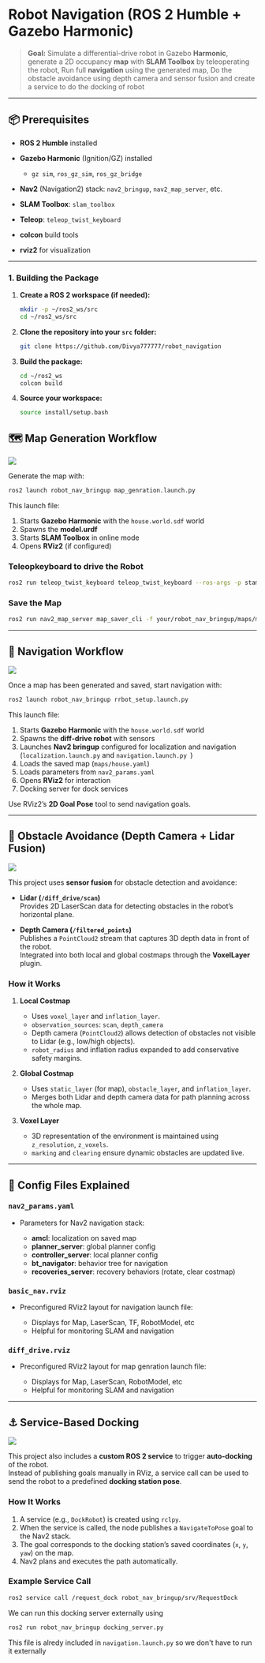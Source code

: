 # Robot Navigation (ROS 2 Humble + Gazebo Harmonic)

> **Goal:** Simulate a differential-drive robot in Gazebo **Harmonic**, generate a 2D occupancy **map** with **SLAM Toolbox** by teleoperating the robot, Run full **navigation** using the generated map, Do the obstacle avoidance using depth camera and sensor fusion and create a service to do the docking of robot

---


## 📦 Prerequisites

* **ROS 2 Humble** installed
* **Gazebo Harmonic** (Ignition/GZ) installed

  * `gz sim`, `ros_gz_sim`, `ros_gz_bridge`
* **Nav2** (Navigation2) stack: `nav2_bringup`, `nav2_map_server`, etc.
* **SLAM Toolbox**: `slam_toolbox`
* **Teleop**: `teleop_twist_keyboard`
* **colcon** build tools
* **rviz2** for visualization

---

### 1. Building the Package

1.  **Create a ROS 2 workspace (if needed):**
    ```bash
    mkdir -p ~/ros2_ws/src
    cd ~/ros2_ws/src
    ```
2.  **Clone the repository into your `src` folder:**
    ```bash
    git clone https://github.com/Divya777777/robot_navigation
    ```
3.  **Build the package:**
    ```bash
    cd ~/ros2_ws
    colcon build
    ```
4.  **Source your workspace:**
    ```bash
    source install/setup.bash
    ```

## 🗺️ Map Generation Workflow
![](https://github.com/Divya777777/robot_navigation/blob/main/GIFs/Map_generate.gif)

Generate the map with:

```bash
ros2 launch robot_nav_bringup map_genration.launch.py
```

This launch file:

1. Starts **Gazebo Harmonic** with the `house.world.sdf` world
2. Spawns the **model.urdf**
3. Starts **SLAM Toolbox** in online mode
4. Opens **RViz2** (if configured)

### Teleopkeyboard to drive the Robot

```bash
ros2 run teleop_twist_keyboard teleop_twist_keyboard --ros-args -p stamped:=false --remap /cmd_vel:=/diff_drive/cmd_vel
```

### Save the Map

```bash
ros2 run nav2_map_server map_saver_cli -f your/robot_nav_bringup/maps/map_name
```

---

## 🚀 Navigation Workflow
![](https://github.com/Divya777777/robot_navigation/blob/main/GIFs/Nevigation.gif)

Once a map has been generated and saved, start navigation with:

```bash
ros2 launch robot_nav_bringup rrbot_setup.launch.py
```

This launch file:

1. Starts **Gazebo Harmonic** with the `house.world.sdf` world
2. Spawns the **diff‑drive robot** with sensors
3. Launches **Nav2 bringup** configured for localization and navigation (`localization.launch.py` and   `navigation.launch.py `)
4. Loads the saved map (`maps/house.yaml`)
5. Loads parameters from `nav2_params.yaml`
6. Opens **RViz2** for interaction
7. Docking server for dock services
   
Use RViz2’s **2D Goal Pose** tool to send navigation goals.

---

## 🛑 Obstacle Avoidance (Depth Camera + Lidar Fusion)
![](https://github.com/Divya777777/robot_navigation/blob/main/GIFs/Obstacle_avoidance.gif)

This project uses **sensor fusion** for obstacle detection and avoidance:

* **Lidar (`/diff_drive/scan`)**  
  Provides 2D LaserScan data for detecting obstacles in the robot’s horizontal plane.

* **Depth Camera (`/filtered_points`)**  
  Publishes a `PointCloud2` stream that captures 3D depth data in front of the robot.  
  Integrated into both local and global costmaps through the **VoxelLayer** plugin.

### How it Works

1. **Local Costmap**
   * Uses `voxel_layer` and `inflation_layer`.
   * `observation_sources`: `scan`, `depth_camera`
   * Depth camera (`PointCloud2`) allows detection of obstacles not visible to Lidar (e.g., low/high objects).
   * `robot_radius` and inflation radius expanded to add conservative safety margins.

2. **Global Costmap**
   * Uses `static_layer` (for map), `obstacle_layer`, and `inflation_layer`.
   * Merges both Lidar and depth camera data for path planning across the whole map.

3. **Voxel Layer**
   * 3D representation of the environment is maintained using `z_resolution`, `z_voxels`.
   * `marking` and `clearing` ensure dynamic obstacles are updated live.

---

## 📍 Config Files Explained


### `nav2_params.yaml`

* Parameters for Nav2 navigation stack:

  * **amcl**: localization on saved map
  * **planner\_server**: global planner config
  * **controller\_server**: local planner config
  * **bt\_navigator**: behavior tree for navigation
  * **recoveries\_server**: recovery behaviors (rotate, clear costmap)

### `basic_nav.rviz`

* Preconfigured RViz2 layout for navigation launch file:

  * Displays for Map, LaserScan, TF, RobotModel, etc
  * Helpful for monitoring SLAM and navigation

### `diff_drive.rviz`

* Preconfigured RViz2 layout for map genration launch file:

  * Displays for Map, LaserScan, RobotModel, etc
  * Helpful for monitoring SLAM and navigation

---

## ⚓ Service-Based Docking  
![](https://github.com/Divya777777/robot_navigation/blob/main/GIFs/Docking.gif)

This project also includes a **custom ROS 2 service** to trigger **auto-docking** of the robot.  
Instead of publishing goals manually in RViz, a service call can be used to send the robot to a predefined **docking station pose**.  

### How It Works
1. A service (e.g., `DockRobot`) is created using `rclpy`.  
2. When the service is called, the node publishes a `NavigateToPose` goal to the Nav2 stack.  
3. The goal corresponds to the docking station’s saved coordinates (`x`, `y`, `yaw`) on the map.  
4. Nav2 plans and executes the path automatically.  

### Example Service Call
```bash
ros2 service call /request_dock robot_nav_bringup/srv/RequestDock
```
We can run this docking server externally using 
```bash
ros2 run robot_nav_bringup docking_server.py
```
This file is alredy included in `navigation.launch.py` so we don't have to run it externally